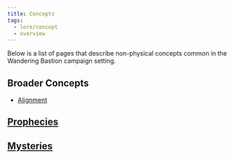 ```yaml
---
title: Concepts
tags:
  - lore/concept
  - overview
---
```


Below is a list of pages that describe non-physical concepts common in the Wandering Bastion campaign setting.

## Broader Concepts

- [Alignment](alignment.md)

## [Prophecies](prophecy/index.md)

## [Mysteries](mystery/index.md)
